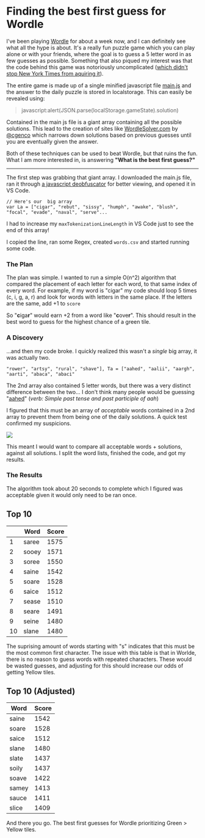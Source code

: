 # Finding the best first guess for Wordle

I've been playing [Wordle](https://www.powerlanguage.co.uk/wordle/) for about a week now, and I can definitely see what all the hype is about. It's a really fun puzzle game which you can play alone or with your friends, where the goal is to guess a 5 letter word in as few guesses as possible. Something that also piqued my interest was that the code behind this game was notoriously uncomplicated ([which didn't stop New York Times from aquiring it](https://www.cnn.com/2022/01/31/media/wordle-new-york-times-free/index.html)). 

The entire game is made up of a single minified javascript file [main.js](https://www.powerlanguage.co.uk/wordle/main.e65ce0a5.js) and the answer to the daily puzzle is stored in localstorage. This can easily be revealed using:
> javascript:alert(JSON.parse(localStorage.gameState).solution)

Contained in the main js file is a giant array containing all the possible solutions. This lead to the creation of sites like [WordleSolver.com](https://www.wordlesolver.com/) by [@cgenco](https://github.com/christiangenco) which narrows down solutions based on previous guesses until you are eventually given the answer.

Both of these techniques can be used to beat Wordle, but that ruins the fun. What I am more interested in, is answering **"What is the best first guess?"**

---

The first step was grabbing that giant array. I downloaded the main.js file, ran it through [a javascript deobfuscator](https://deobfuscate.io/) for better viewing, and opened it in VS Code.

```
// Here's our  big array
var La = ["cigar", "rebut", "sissy", "humph", "awake", "blush", "focal", "evade", "naval", "serve"...
```
I had to increase my `maxTokenizationLineLength` in VS Code just to see the end of this array!

I copied the line, ran some Regex, created `words.csv` and started running some code.

### The Plan

The plan was simple. I wanted to run a simple O(n^2) algorithm that compared the placement of each letter for each word, to that same index of every word. For example, if my word is "cigar" my code should loop 5 times (c, i, g, a, r) and look for words with letters in the same place. If the letters are the same, add +1 to `score`

So "**c**iga**r**" would earn +2 from a word like "**c**ove**r**". This should result in the best word to guess for the highest chance of a green tile.

### A Discovery

...and then my code broke. I quickly realized this wasn't a *single* big array, it was actually two. 

```
"rower", "artsy", "rural", "shave"], Ta = ["aahed", "aalii", "aargh", "aarti", "abaca", "abaci"
```

The 2nd array also contained 5 letter words, but there was a very distinct difference between the two... I don't think many people would be guessing "[aahed](https://www.merriam-webster.com/thesaurus/aahed)" (*verb: Simple past tense and past participle of aah*)

I figured that this must be an array of *acceptable* words contained in a 2nd array to prevent them from being one of the daily solutions. A quick test confirmed my suspicions.

![](https://i.imgur.com/OUPsyzB.png)

This meant I would want to compare all acceptable words + solutions, against all solutions. I split the word lists, finished the code, and got my results.

### The Results

The algorithm took about 20 seconds to complete which I figured was acceptable given it would only need to be ran once.

## Top 10
||Word|Score|
|-|----|-----|
|1|saree|1575|
|2|sooey|1571|
|3|soree|1550|
|4|saine|1542|
|5|soare|1528|
|6|saice|1512|
|7|sease|1510|
|8|seare|1491|
|9|seine|1480|
|10|slane|1480|

The suprising amount of words starting with "s" indicates that this must be the most common first character. The issue with this table is that in Worlde, there is no reason to guess words with repeated characters. These would be wasted guesses, and adjusting for this should increase our odds of getting Yellow tiles.

## Top 10 (Adjusted)
|Word|Score|
|----|-----|
|saine|1542|
|soare|1528|
|saice|1512|
|slane|1480|
|slate|1437|
|soily|1437|
|soave|1422|
|samey|1413|
|sauce|1411|
|slice|1409|

And there you go. The best first guesses for Wordle prioritizing Green > Yellow tiles.